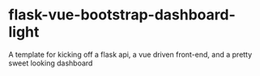 # flask-vue-bootstrap-dashboard-light
A template for kicking off a flask api, a vue driven front-end, and a pretty sweet looking dashboard
